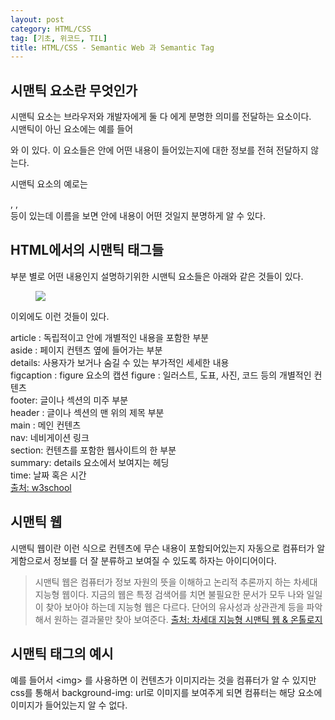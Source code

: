 ```yaml
---
layout: post
category: HTML/CSS
tag: [기초, 위코드, TIL]
title: HTML/CSS - Semantic Web 과 Semantic Tag
---
```


## 시맨틱 요소란 무엇인가

시맨틱 요소는 브라우저와 개발자에게 둘 다 에게 분명한 의미를 전달하는 요소이다.  
시맨틱이 아닌 요소에는 예를 들어 <div> 와 <span> 이 있다. 이 요소들은 안에 어떤 내용이 들어있는지에 대한 정보를 전혀 전달하지 않는다.  

시맨틱 요소의 예로는 <form>, <table>, <article> 등이 있는데 이름을 보면 안에 내용이 어떤 것일지 분명하게 알 수 있다.  

## HTML에서의 시맨틱 태그들

부분 별로 어떤 내용인지 설명하기위한 시맨틱 요소들은 아래와 같은 것들이 있다.

<figure>
<img src= '{{"../public/img/img_sem_elements.gif"}}'>
</figure>

이외에도 이런 것들이 있다.  

article : 독립적이고 안에 개별적인 내용을 포함한 부분  
aside : 페이지 컨텐츠 옆에 들어가는 부분  
details: 사용자가 보거나 숨길 수 있는 부가적인 세세한 내용  	
figcaption : figure 요소의 캡션
figure : 일러스트, 도표, 사진, 코드 등의 개별적인 컨텐츠  
footer: 글이나 섹션의 미주 부분	
header : 글이나 섹션의 맨 위의 제목 부분  
main :	메인 컨텐츠  
nav: 네비게이션 링크   
section: 컨텐츠를 포함한 웹사이트의 한 부분  
summary: details 요소에서 보여지는 헤딩  
time: 날짜 혹은 시간  
[출처: w3school](https://www.w3schools.com/html/html5_semantic_elements.asp)
## 시맨틱 웹

시맨틱 웹이란 이런 식으로 컨텐츠에 무슨 내용이 포함되어있는지 자동으로 컴퓨터가 알게함으로서 정보를 더 잘 분류하고 보여질 수 있도록 하자는 아이디어이다.  

> 시맨틱 웹은 컴퓨터가 정보 자원의 뜻을 이해하고 논리적 추론까지 하는 차세대 지능형 웹이다. 지금의 웹은 특정 검색어를 치면 불필요한 문서가 모두 나와 일일이 찾아 보아야 하는데 지능형 웹은 다르다. 단어의 유사성과 상관관계 등을 파악해서 원하는 결과물만 찾아 보여준다.
[출처: 차세대 지능형 시맨틱 웹 & 온톨로지](https://www.itfind.or.kr/WZIN/jugidong/1265/126503.htm#:~:text=%EC%8B%9C%EB%A7%A8%ED%8B%B1%20%EC%9B%B9%EC%9D%80%20%EC%BB%B4%ED%93%A8%ED%84%B0%EA%B0%80,%EC%9B%90%ED%95%98%EB%8A%94%20%EA%B2%B0%EA%B3%BC%EB%AC%BC%EB%A7%8C%20%EC%B0%BE%EC%95%84%20%EB%B3%B4%EC%97%AC%EC%A4%80%EB%8B%A4.)

## 시맨틱 태그의 예시

예를 들어서 \<img> 를 사용하면 이 컨텐츠가 이미지라는 것을 컴퓨터가 알 수 있지만 css를 통해서 background-img: url로 이미지를 보여주게 되면 컴퓨터는 해당 요소에 이미지가 들어있는지 알 수 없다.